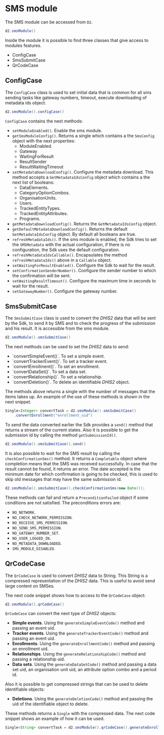 # SMS module

<!--DHIS2-SECTION-ID:sms_module-->

The SMS module can be accessed from `D2`. 

```java
d2.smsModule()
```

Inside the module it is possible to find three classes that give
access to modules features.

- ConfigCase
- SmsSubmitCase
- QrCodeCase

## ConfigCase

The `ConfigCase` class is used to set initial data that is common for
all sms sending tasks like gateway numbers, timeout, execute downloading
of metadata ids object.

```java
d2.smsModule().configCase()
```

`ConfigCase` contains the next methods:

- `setModuleEnabled()`. Enable the sms module. 
- `getSmsModuleConfig()`. Returns a single which contains a the
  `SmsConfig` object with the next properties:
  - ModuleEnabled.
  - Gateway
  - WaitingForResult
  - ResultSender
  - ResultWaitingTimeout
- `setMetadataDownloadConfig()`. Configure the metadata download. This
  method accepts a `GetMetadataIdsConfig` object which contains a the
  next list of booleans:
  - DataElements.
  - CategoryOptionCombos.
  - OrganisationUnits.
  - Users.
  - TrackedEntityTypes.
  - TrackedEntityAttributes.
  - Programs.
- `getMetadataDownloadConfig()`. Returns the `GetMetadataIdsConfig`
  object.
- `getDefaultMetadataDownloadConfig()`. Returns the default
  `GetMetadataIdsConfig` object. By default all booleans are true.
- `refreshMetadataIds()`. If the sms module is enabled, the Sdk tries to
  set the `SMSMetadata` with the actual configuration, if there is no
  configuration, the Sdk uses the default configuration.
- `refreshMetadataIdsCallable()`. Encapsulates the method
  `refreshMetadataIds()` above in a `Callable` object.
- `setWaitingForResultEnabled()`. Configure the Sdk to wait for the
  result.
- `setConfirmationSenderNumber()`. Configure the sender number to which
  the confirmation will be sent.  
- `setWaitingResultTimeout()`. Configure the maximum time in seconds to
  wait for the result.
- `setGatewayNumber()`. Configure the gateway number.

## SmsSubmitCase

The `SmsSubmitCase` class is used to convert the *DHIS2* data that will
be sent by the Sdk, to send it by SMS and to check the progress of the
submission and his result. It is accessible from the sms module.

```java
d2.smsModule().smsSubmitCase()
```

The next methods can be used to set the *DHIS2* data to send:

- `convertSimpleEvent()´. To set a simple event.
- `convertTrackerEvent()´. To set a tracker event.
- `convertEnrollment()´. To set an enrollment.
- `convertDataSet()´. To set a data set.
- `convertRelationship()´. To set a relationship.
- `convertDeletion()´. To delete an identifiable *DHIS2* object.

The methods above returns a single with the number of messages that the
items takes up. An example of the use of these methods is shown in the
next snippet.

```java
Single<Integer> convertTask = d2.smsModule().smsSubmitCase()
    .convertEnrollment("enrollment_uid")
```

To send the data converted earlier the Sdk provides a `send()` method
that returns a stream of the current states. Also it is possible to get
the submission id by calling the method `getSubmissionId()`.

```java
d2.smsModule().smsSubmitCase().send()
```

It is also possible to wait for the SMS result by calling the
`checkConfirmationSms()` method. It returns a `Completable` object where
completion means that the SMS was received successfully. In case that
the result cannot be found, it returns an error. The date accepted is
the minimum date for which confirmation is going to be checked, this is
used to skip old messages that may have the same submission id.

```java
d2.smsModule().smsSubmitCase().checkConfirmationSms(new Date());
```

These methods can fail and return a `PreconditionFailed` object if some
conditions are not satisfied. The preconditions errors are:

- `NO_NETWORK`.
- `NO_CHECK_NETWORK_PERMISSION`.
- `NO_RECEIVE_SMS_PERMISSION`.
- `NO_SEND_SMS_PERMISSION`.
- `NO_GATEWAY_NUMBER_SET`.
- `NO_USER_LOGGED_IN`.
- `NO_METADATA_DOWNLOADED`.
- `SMS_MODULE_DISABLED`.

## QrCodeCase

The `QrCodeCase` is used to convert *DHIS2* data to String. This String
is a compressed representation of the *DHIS2* data. This is useful to
avoid send large content on SMSes.

The next code snippet shows how to access to the `QrCodeCase` object:

```java
d2.smsModule().qrCodeCase()
```

`QrCodeCase` can convert the next type of *DHIS2* objects:

- **Simple events**. Using the `generateSimpleEventCode()` method and
  passing an event uid.
- **Tracker events**. Using the `generateTrackerEventCode()` method and
  passing an event uid. 
- **Enrollments**. Using the `generateEnrollmentCode()` method and
  passing an enrollment uid.
- **Relationships**. Using the `generateRelationshipCode()` method and
  passing a relationship uid.
- **Data sets**. Using the `generateDataSetCode()` method and passing a
  data set uid, an organisation unit uid, an attribute option combo and
  a period id.
  
Also it is possible to get compressed strings that can be used to delete
identifiable objects:

- **Deletions**. Using the `generateDeletionCode()` method and passing
  the uid of the identifiable object to delete.
  
These methods returns a `Single` with the compressed data. The next code
snippet shows an example of how it can be used.

```java
Single<String> convertTask = d2.smsModule().qrCodeCase().generateEnrollmentCode(enrollmentUid);
```